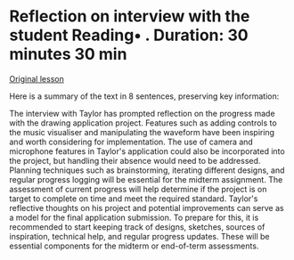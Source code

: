 # Reflection on interview with the student Reading• . Duration: 30 minutes 30 min

[Original lesson](https://www.coursera.org/learn/uol-introduction-to-programming-2/supplement/O9Lwq/reflection-on-interview-with-the-student)

Here is a summary of the text in 8 sentences, preserving key information:

The interview with Taylor has prompted reflection on the progress made with the drawing application project. Features such as adding controls to the music visualiser and manipulating the waveform have been inspiring and worth considering for implementation. The use of camera and microphone features in Taylor's application could also be incorporated into the project, but handling their absence would need to be addressed. Planning techniques such as brainstorming, iterating different designs, and regular progress logging will be essential for the midterm assignment. The assessment of current progress will help determine if the project is on target to complete on time and meet the required standard. Taylor's reflective thoughts on his project and potential improvements can serve as a model for the final application submission. To prepare for this, it is recommended to start keeping track of designs, sketches, sources of inspiration, technical help, and regular progress updates. These will be essential components for the midterm or end-of-term assessments.

